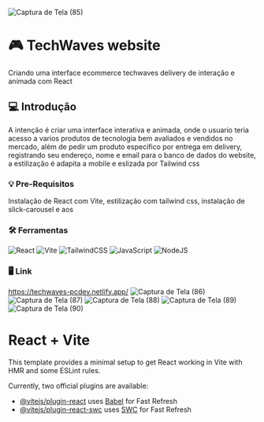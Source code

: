 ![Captura de Tela (85)](https://github.com/PauloAquarius0299/techwaves-ecommerce-website/assets/114706743/a5aac9aa-177c-4a5f-9f33-8e99b56a02cd)

# 🎮 TechWaves website
Criando uma interface ecommerce techwaves delivery de interação e animada com React
## 💻 Introdução
A intenção é criar uma interface interativa e animada, onde o usuario teria acesso a varios produtos de tecnologia bem avaliados e vendidos no mercado, além de pedir um produto especifico por entrega em delivery, registrando seu endereço, nome e email para o banco de dados do website, a estilização é adapita a mobile e eslizada por Tailwind css
### 💡 Pre-Requisitos
Instalação de React com Vite, estilização com tailwind css, instalação de slick-carousel e aos
### 🛠️ Ferramentas 
![React](https://img.shields.io/badge/react-%2320232a.svg?style=for-the-badge&logo=react&logoColor=%2361DAFB)
![Vite](https://img.shields.io/badge/vite-%23646CFF.svg?style=for-the-badge&logo=vite&logoColor=white)
![TailwindCSS](https://img.shields.io/badge/tailwindcss-%2338B2AC.svg?style=for-the-badge&logo=tailwind-css&logoColor=white)
![JavaScript](https://img.shields.io/badge/javascript-%23323330.svg?style=for-the-badge&logo=javascript&logoColor=%23F7DF1E)
![NodeJS](https://img.shields.io/badge/node.js-6DA55F?style=for-the-badge&logo=node.js&logoColor=white)
### 🖥️ Link
https://techwaves-pcdev.netlify.app/
![Captura de Tela (86)](https://github.com/PauloAquarius0299/techwaves-ecommerce-website/assets/114706743/4e31f3cf-16e2-464e-bc2e-71c388e38e79)
![Captura de Tela (87)](https://github.com/PauloAquarius0299/techwaves-ecommerce-website/assets/114706743/23c74bef-30de-47ad-8f60-eb4bf31217f9)
![Captura de Tela (88)](https://github.com/PauloAquarius0299/techwaves-ecommerce-website/assets/114706743/2a63ef20-d38b-4581-8707-4fc3cfc1a6c0)
![Captura de Tela (89)](https://github.com/PauloAquarius0299/techwaves-ecommerce-website/assets/114706743/c466143d-7ca6-4f83-82e1-226848dfe5a0)
![Captura de Tela (90)](https://github.com/PauloAquarius0299/techwaves-ecommerce-website/assets/114706743/a4a35278-ced9-4a0e-a8ca-b08bf25a6a78)

# React + Vite

This template provides a minimal setup to get React working in Vite with HMR and some ESLint rules.

Currently, two official plugins are available:

- [@vitejs/plugin-react](https://github.com/vitejs/vite-plugin-react/blob/main/packages/plugin-react/README.md) uses [Babel](https://babeljs.io/) for Fast Refresh
- [@vitejs/plugin-react-swc](https://github.com/vitejs/vite-plugin-react-swc) uses [SWC](https://swc.rs/) for Fast Refresh

